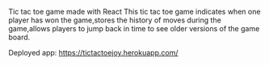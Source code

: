 Tic tac toe game made with React
This tic tac toe game indicates when one player has won the game,stores the history of moves during the game,allows players to jump back in time to see older versions of the game board.

Deployed app: https://tictactoejoy.herokuapp.com/
